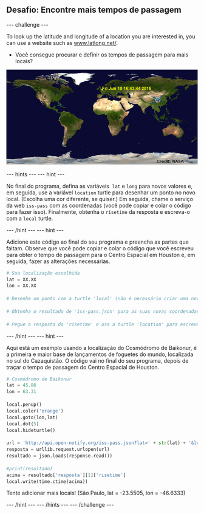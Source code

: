 ## Desafio: Encontre mais tempos de passagem

\--- challenge \---

To look up the latitude and longitude of a location you are interested in, you can use a website such as <a href="http://www.latlong.net/" target="_blank">www.latlong.net/</a>.

+ Você consegue procurar e definir os tempos de passagem para mais locais? 

![screenshot](images/iss-final.png)

\--- hints \--- \--- hint \---

No final do programa, defina as variáveis ​​ `lat` e `long` para novos valores e, em seguida, use a variável `location` turtle para desenhar um ponto no novo local. (Escolha uma cor diferente, se quiser.) Em seguida, chame o serviço da web `iss-pass` com as coordenadas (você pode copiar e colar o código para fazer isso). Finalmente, obtenha o `risetime` da resposta e escreva-o com a `local` turtle.

\--- /hint \--- \--- hint \---

Adicione este código ao final do seu programa e preencha as partes que faltam. Observe que você pode copiar e colar o código que você escreveu para obter o tempo de passagem para o Centro Espacial em Houston e, em seguida, fazer as alterações necessárias.

```python
# Sua localização escolhida
lat = XX.XX
lon = XX.XX

# Desenhe um ponto com a turtle 'local' (não é necessário criar uma nova turtle), escolha uma cor diferente

# Obtenha o resultado de 'iss-pass.json' para as suas novas coordenadas

# Pegue a resposta do 'risetime' e usa a turtle 'location' para escrevê-lo no mapa
```

\--- /hint \--- \--- hint \---

Aqui está um exemplo usando a localização do Cosmódromo de Baikonur, é a primeira e maior base de lançamentos de foguetes do mundo, localizada no sul do Cazaquistão. O código vai no final do seu programa, depois de traçar o tempo de passagem do Centro Espacial de Houston.

```python
# Cosmódromo de Baikonur
lat = 45.86
lon = 63.31

local.penup()
local.color('orange')
local.goto(lon,lat)
local.dot(5)
local.hideturtle()

url = 'http://api.open-notify.org/iss-pass.json?lat=' + str(lat) + '&lon=' + str(lon)
resposta = urllib.request.urlopen(url)
resultado = json.loads(response.read())

#print(resultado)
acima = resultado['resposta'][1]['risetime']
local.write(time.ctime(acima))
```

Tente adicionar mais locais! (São Paulo, lat = -23.5505, lon = -46.6333)

\--- /hint \--- \--- /hints \--- \--- /challenge \---